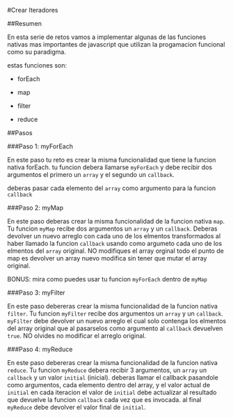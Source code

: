#Crear Iteradores

##Resumen

En esta serie de retos vamos a implementar algunas de las funciones nativas mas importantes de javascript que utilizan la progamacion funcional como su paradigma.

estas funciones son:

- forEach

- map

- filter

- reduce

##Pasos

###Paso 1: myForEach

En este paso tu reto es crear la misma funcionalidad que tiene la funcion nativa forEach. tu funcion debera llamarse `myForEach` y debe recibir dos argumentos el primero un `array` y el segundo un `callback`.

deberas pasar cada elemento del `array` como argumento para la funcion `callback`


###Paso 2: myMap

En este paso deberas crear la misma funcionalidad de la funcion nativa `map`. Tu funcion `myMap` recibe dos argumentos un `array` y un `callback`. Deberas devolver un nuevo arreglo con cada uno de los elmentos transformados al haber llamado la funcion `callback` usando como argumeto cada uno de los elmentos del `array` original. NO modifiques el array orginal todo el punto de map es devolver un array nuevo modifica sin tener que mutar el array original.

BONUS: mira como puedes usar tu funcion `myForEach` dentro de `myMap`


###Paso 3: myFilter

En este paso debereras crear la misma funcionalidad de la funcion nativa `filter`. Tu funcion `myFilter` recibe dos argumentos un `array` y un `callback`. `myFilter` debe devolver un nuevo arreglo el cual solo contenga los elmentos del array original que al pasarselos como argumento al `callback` devuelven `true`.  NO olvides no modificar el arreglo original.

###Paso 4: myReduce

En este paso debereras crear la misma funcionalidad de la funcion nativa `reduce`. Tu funcion `myReduce` debera recibir 3 argumentos, un `array` un `callback` y un valor `initial` (inicial). deberas llamar el callback pasandole como argumentos, cada elemento dentro del array, y el valor actual de `initial` en cada iteracion el valor de `initial` debe actualizar al resultado que devuelve la funcion `callback` cada vez que es invocada. al final `myReduce` debe devolver el valor final de `initial`.

